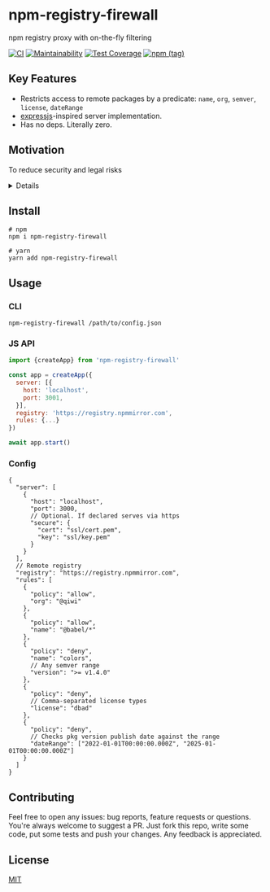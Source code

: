 # npm-registry-firewall
npm registry proxy with on-the-fly filtering

[![CI](https://github.com/antongolub/npm-registry-firewall/workflows/CI/badge.svg)](https://github.com/antongolub/npm-registry-firewall/actions)
[![Maintainability](https://api.codeclimate.com/v1/badges/ed66fb48706b02e64f8e/maintainability)](https://codeclimate.com/github/antongolub/npm-registry-firewall/maintainability)
[![Test Coverage](https://api.codeclimate.com/v1/badges/ed66fb48706b02e64f8e/test_coverage)](https://codeclimate.com/github/antongolub/npm-registry-firewall/test_coverage)
[![npm (tag)](https://img.shields.io/npm/v/npm-registry-firewall)](https://www.npmjs.com/package/npm-registry-firewall)

## Key Features
* Restricts access to remote packages by a predicate: `name`, `org`, `semver`, `license`, `dateRange`
* [expressjs](https://expressjs.com/en/guide/using-middleware.html)-inspired server implementation.
* Has no deps. Literally zero.

## Motivation
To reduce security and legal risks

<details>
  <summary>Details</summary>

Open Source is essential for modern software development. [According to various estimates](https://www.perforce.com/blog/vcs/using-open-source-code-in-proprietary-software), at least 60% of the resulting codebase is composed of open repositories, libraries and packages. And keeps growing. [Synopsys OSSRA 2021 report](https://www.synopsys.com/content/dam/synopsys/sig-assets/reports/rep-ossra-2021.pdf) found that 98% of applications have open source components.

But _open_ does not mean _free_. The price is the risk that you take:
* Availability
* Security 
* Legality / license

Let's consider these problems in the context of the JS universe.

### Availability risks
JS packages are distributed in various ways: git repos, cdns and package registries.
Regardless of the method, there are only two entry types that are finally resolved by any pkg manager: git-commit pointers and tarball links.

```json
"dependencies": {
  "yaf" : "git://github.com/antongolub/yarn-audit-fix.git#commit-hash",
  "yaf2": "antongolub/yarn-audit-fix",
  "yarn-audit-fix" : "*"
}
```
```yaml
yaf2@antongolub/yarn-audit-fix:
  version "9.2.1"
  resolved "https://codeload.github.com/antongolub/yarn-audit-fix/tar.gz/706646bab3b4c7209596080127d90eab9a966be2"
  dependencies:
    "@types/find-cache-dir" "^3.2.1"
    "@types/fs-extra" "^9.0.13"
```
```json
"node_modules/yaf": {
  "name": "yarn-audit-fix",
  "version": "9.2.1",
  "resolved": "git+ssh://git@github.com/antongolub/yarn-audit-fix.git#706646bab3b4c7209596080127d90eab9a966be2",
  "license": "MIT",
```
```json
"node_modules/yarn-audit-fix": {
  "version": "9.2.1",
  "resolved": "https://registry.npmjs.org/yarn-audit-fix/-/yarn-audit-fix-9.2.1.tgz",
  "integrity": "sha512-4biFNP4ZLOHboB2cNVuhYyelTFR/twlfmGMQ2TgJgGRORMDM/rQdQqhJdVLuKvfdMLFEPJ832z6Ws5OoCnFcfA==",
  "dependencies": {
```
So the implementation of mirroring is fundamentally quite simple:
we just need to save and expose these assets from an alternative ssh/https entry point. Luckily this has already happened.
The main repository for JS code is [registry.npmjs.org](https://registry.npmjs.org/). 
And at least 5 public replicas are always available as alternatives:
* [https://registry.yarnpkg.com](https://registry.yarnpkg.com/)
* [https://registry.npmmirror.com](https://registry.npmmirror.com)
* [https://r.cnpmjs.org](https://r.cnpmjs.org/)
* [https://skimdb.npmjs.com/registry](https://skimdb.npmjs.com/registry/)
* [https://registry.npm.taobao.org](https://registry.npm.taobao.org/)

If this reliability level is not enough, you can easily run one more registry:
* [sonatype-nexus](https://help.sonatype.com/repomanager3/nexus-repository-administration/formats/npm-registry)
* [verdaccio.org](https://verdaccio.org/)

### Security risks
Any code may not work properly. Due to error or malice. Keep in mind that most OSS licenses **exclude any liability for damages**. It's also important to always remember that oss code is **not verified** before being published.
These two circumstances sometimes give rise to dangerous incidents like [colors.js](https://security.snyk.io/vuln/SNYK-JS-COLORS-2331906) or [node-ipc](https://snyk.io/blog/peacenotwar-malicious-npm-node-ipc-package-vulnerability/).

The independent audit process is expensive, time consuming, so only setting a delay before using new pkg version might be effective countermeasure.

### Legal risks
License agreement is an attribute of the moment: it can suddenly change and affect the development process (for example, [husky-5](https://blog.typicode.com/husky-5/)).
Uncontrolled use of new versions may have legal and financial consequences. Therefore, automated license checks should be part of CI/CD pipeline or the registry's own feature.

</details>

## Install
```shell
# npm
npm i npm-registry-firewall

# yarn
yarn add npm-registry-firewall
```

## Usage
### CLI
```shell
npm-registry-firewall /path/to/config.json
```

### JS API
```js
import {createApp} from 'npm-registry-firewall'

const app = createApp({
  server: [{
    host: 'localhost',
    port: 3001,
  }],
  registry: 'https://registry.npmmirror.com',
  rules: {...}
})

await app.start()
```

### Config
```json5
{
  "server": [
    {
      "host": "localhost",
      "port": 3000,
      // Optional. If declared serves via https
      "secure": {
        "cert": "ssl/cert.pem",
        "key": "ssl/key.pem"
      }
    }
  ],
  // Remote registry
  "registry": "https://registry.npmmirror.com",
  "rules": [
    {
      "policy": "allow",
      "org": "@qiwi"
    },
    {
      "policy": "allow",
      "name": "@babel/*"
    },
    {
      "policy": "deny",
      "name": "colors",
      // Any semver range
      "version": ">= v1.4.0"
    },
    {
      "policy": "deny",
      // Comma-separated license types
      "license": "dbad"
    },
    {
      "policy": "deny",
      // Checks pkg version publish date against the range
      "dateRange": ["2022-01-01T00:00:00.000Z", "2025-01-01T00:00:00.000Z"]
    }
  ]
}
```

## Contributing
Feel free to open any issues: bug reports, feature requests or questions.
You're always welcome to suggest a PR. Just fork this repo, write some code, put some tests and push your changes.
Any feedback is appreciated.

## License
[MIT](./LICENSE)
